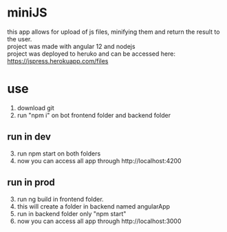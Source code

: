 # miniJS
this app allows for upload of js files, minifying them and return the result to the user.<br/>
project was made with angular 12 and nodejs<br/>
project was deployed to heruko and can be accessed here: https://jspress.herokuapp.com/files<br/>

# use
1. download git<br/>
2. run "npm i" on bot frontend folder and backend folder<br/>
## run in dev
3. run npm start on both folders<br/>
4. now you can access all app through http://localhost:4200<br/>

## run in prod
3. run ng build in frontend folder.<br/>
4. this will create a folder in backend named angularApp<br/>
5. run in backend folder only "npm start"<br/>
6. now you can access all app through http://localhost:3000<br/>
